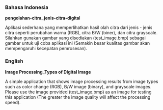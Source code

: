 ### Bahasa Indonesia
**pengolahan-citra_jenis-citra-digital**

Aplikasi sederhana yang memperlihatkan hasil olah citra dari jenis - jenis citra seperti perubahan warna (RGB), citra B/W (biner), dan citra grayscale. Silahkan gunakan gambar yang disediakan (test_image.bmp) sebagai gambar untuk uji coba aplikasi ini (Semakin besar kualitas gambar akan mempengaruhi kecepatan pemrosesan).



### English
**Image Processing_Types of Digital Image**

A simple application that shows image processing results from image types such as color change (RGB), B/W image (binary), and grayscale images. Please use the image provided (test_image.bmp) as an image for testing this application (The greater the image quality will affect the processing speed).
